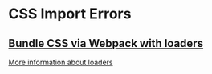 # CSS Import Errors

## [Bundle CSS via Webpack with loaders](https://indepth.dev/posts/1176/this-is-how-angular-cli-webpack-delivers-your-css-styles-to-the-client)
[More information about loaders](https://webpack.js.org/concepts/#loaders)